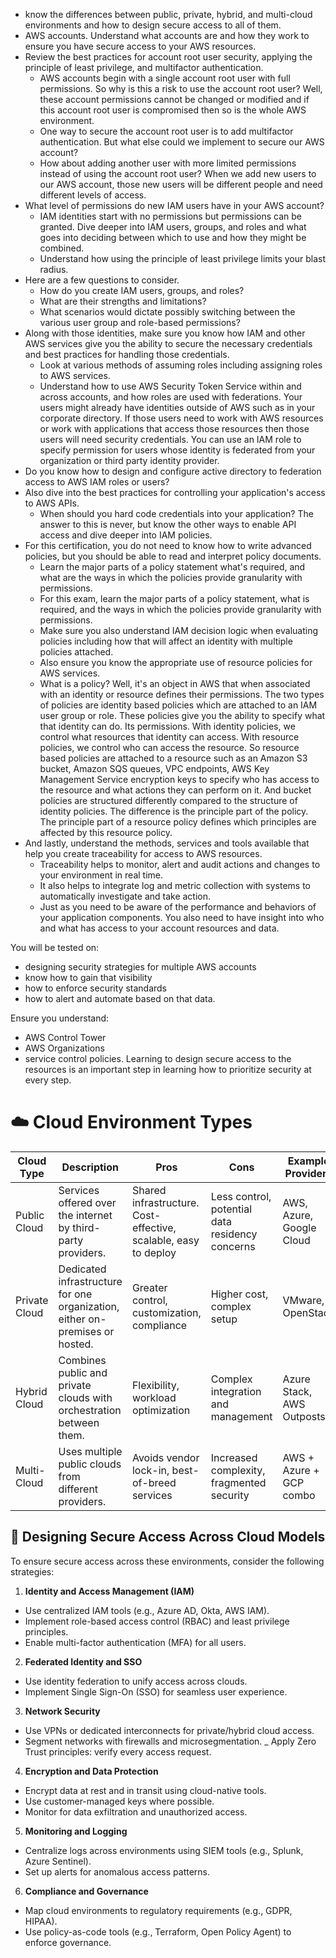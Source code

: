 - know the differences between public, private, hybrid, and multi-cloud environments and how to design secure access to all of them.
- AWS accounts. Understand what accounts are and how they work to ensure you have secure access to your AWS resources.
- Review the best practices for account root user security, applying the principle of least privilege, and multifactor authentication.
  - AWS accounts begin with a single account root user with full permissions. So why is this a risk to use the account root user? Well, these account permissions cannot be changed or modified and if this account root user is compromised then so is the whole AWS environment.
  - One way to secure the account root user is to add multifactor authentication. But what else could we implement to secure our AWS account?
  - How about adding another user with more limited permissions instead of using the account root user? When we add new users to our AWS account, those new users will be different people and need different levels of access.
- What level of permissions do new IAM users have in your AWS account?
  - IAM identities start with no permissions but permissions can be granted. Dive deeper into IAM users, groups, and roles and what goes into deciding between which to use and how they might be combined.
  - Understand how using the principle of least privilege limits your blast radius.
- Here are a few questions to consider.
  - How do you create IAM users, groups, and roles?
  - What are their strengths and limitations?
  - What scenarios would dictate possibly switching between the various user group and role-based permissions?
- Along with those identities, make sure you know how IAM and other AWS services give you the ability to secure the necessary credentials and best practices for handling those credentials.
    - Look at various methods of assuming roles including assigning roles to AWS services.
    - Understand how to use AWS Security Token Service within and across accounts, and how roles are used with federations. Your users might already have identities outside of AWS such as in your corporate directory. If those users need to work with AWS resources or work with applications that access those resources then those users will need security credentials. You can use an IAM role to specify permission for users whose identity is federated from your organization or third party identity provider.
- Do you know how to design and configure active directory to federation access to AWS IAM roles or users?
- Also dive into the best practices for controlling your application's access to AWS APIs.
  - When should you hard code credentials into your application? The answer to this is never, but know the other ways to enable API access and dive deeper into IAM policies.
- For this certification, you do not need to know how to write advanced policies, but you should be able to read and interpret policy documents.
  - Learn the major parts of a policy statement what's required, and what are the ways in which the policies provide granularity with permissions.
  - For this exam, learn the major parts of a policy statement, what is required, and the ways in which the policies provide granularity with permissions.
  - Make sure you also understand IAM decision logic when evaluating policies including how that will affect an identity with multiple policies attached.
  - Also ensure you know the appropriate use of resource policies for AWS services.
  - What is a policy? Well, it's an object in AWS that when associated with an identity or resource defines their permissions. The two types of policies are identity based policies which are attached to an IAM user group or role. These policies give you the ability to specify what that identity can do. Its permissions. With identity policies, we control what resources that identity can access. With resource policies, we control who can access the resource. So resource based policies are attached to a resource such as an Amazon S3 bucket, Amazon SQS queues, VPC endpoints, AWS Key Management Service encryption keys to specify who has access to the resource and what actions they can perform on it. And bucket policies are structured differently compared to the structure of identity policies. The difference is the principle part of the policy. The principle part of a resource policy defines which principles are affected by this resource policy.
- And lastly, understand the methods, services and tools available that help you create traceability for access to AWS resources.
  - Traceability helps to monitor, alert and audit actions and changes to your environment in real time.
  - It also helps to integrate log and metric collection with systems to automatically investigate and take action.
  - Just as you need to be aware of the performance and behaviors of your application components. You also need to have insight into who and what has access to your account resources and data.

You will be tested on:
- designing security strategies for multiple AWS accounts
- know how to gain that visibility
- how to enforce security standards
- how to alert and automate based on that data.

Ensure you understand:
- AWS Control Tower
- AWS Organizations
- service control policies. Learning to design secure access to the resources is an important step in learning how to prioritize security at every step. 


# ☁️ Cloud Environment Types
| Cloud Type | Description | Pros | Cons | Example Providers |
|---|---|---|---|---|
| Public Cloud | Services offered over the internet by third-party providers. | Shared infrastructure.	Cost-effective, scalable, easy to deploy | Less control, potential data residency concerns | AWS, Azure, Google Cloud |
| Private Cloud | Dedicated infrastructure for one organization, either on-premises or hosted. | Greater control, customization, compliance | Higher cost, complex setup | VMware, OpenStack |
| Hybrid Cloud | Combines public and private clouds with orchestration between them. | Flexibility, workload optimization | Complex integration and management | Azure Stack, AWS Outposts |
| Multi-Cloud | Uses multiple public clouds from different providers. | Avoids vendor lock-in, best-of-breed services | Increased complexity, fragmented security | AWS + Azure + GCP combo |

## 🔐 Designing Secure Access Across Cloud Models
To ensure secure access across these environments, consider the following strategies:

1. **Identity and Access Management (IAM)**
- Use centralized IAM tools (e.g., Azure AD, Okta, AWS IAM).
- Implement role-based access control (RBAC) and least privilege principles.
- Enable multi-factor authentication (MFA) for all users.

2. **Federated Identity and SSO**
- Use identity federation to unify access across clouds.
- Implement Single Sign-On (SSO) for seamless user experience.

3. **Network Security**
- Use VPNs or dedicated interconnects for private/hybrid cloud access.
- Segment networks with firewalls and microsegmentation.
_ Apply Zero Trust principles: verify every access request.

4. **Encryption and Data Protection**
- Encrypt data at rest and in transit using cloud-native tools.
- Use customer-managed keys where possible.
- Monitor for data exfiltration and unauthorized access.

5. **Monitoring and Logging**
- Centralize logs across environments using SIEM tools (e.g., Splunk, Azure Sentinel).
- Set up alerts for anomalous access patterns.

6. **Compliance and Governance**
- Map cloud environments to regulatory requirements (e.g., GDPR, HIPAA).
- Use policy-as-code tools (e.g., Terraform, Open Policy Agent) to enforce governance.
